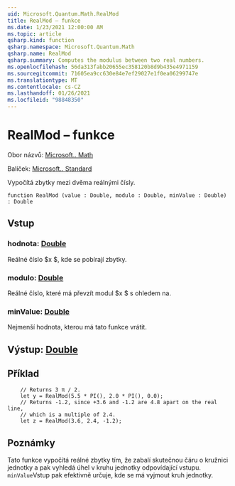 ```yaml
---
uid: Microsoft.Quantum.Math.RealMod
title: RealMod – funkce
ms.date: 1/23/2021 12:00:00 AM
ms.topic: article
qsharp.kind: function
qsharp.namespace: Microsoft.Quantum.Math
qsharp.name: RealMod
qsharp.summary: Computes the modulus between two real numbers.
ms.openlocfilehash: 56da313fabb20655ec358120b8d9b435e4971159
ms.sourcegitcommit: 71605ea9cc630e84e7ef29027e1f0ea06299747e
ms.translationtype: MT
ms.contentlocale: cs-CZ
ms.lasthandoff: 01/26/2021
ms.locfileid: "98848350"
---
```

# <a name="realmod-function"></a>RealMod – funkce

Obor názvů: [Microsoft.. Math](xref:Microsoft.Quantum.Math)

Balíček: [Microsoft.. Standard](https://nuget.org/packages/Microsoft.Quantum.Standard)


Vypočítá zbytky mezi dvěma reálnými čísly.

```qsharp
function RealMod (value : Double, modulo : Double, minValue : Double) : Double
```


## <a name="input"></a>Vstup

### <a name="value--double"></a>hodnota: [Double](xref:microsoft.quantum.lang-ref.double)

Reálné číslo $x $, kde se pobírají zbytky.


### <a name="modulo--double"></a>modulo: [Double](xref:microsoft.quantum.lang-ref.double)

Reálné číslo, které má převzít modul $x $ s ohledem na.


### <a name="minvalue--double"></a>minValue: [Double](xref:microsoft.quantum.lang-ref.double)

Nejmenší hodnota, kterou má tato funkce vrátit.



## <a name="output--double"></a>Výstup: [Double](xref:microsoft.quantum.lang-ref.double)



## <a name="example"></a>Příklad

```qsharp
    // Returns 3 π / 2.
    let y = RealMod(5.5 * PI(), 2.0 * PI(), 0.0);
    // Returns -1.2, since +3.6 and -1.2 are 4.8 apart on the real line,
    // which is a multiple of 2.4.
    let z = RealMod(3.6, 2.4, -1.2);
```

## <a name="remarks"></a>Poznámky

Tato funkce vypočítá reálné zbytky tím, že zabalí skutečnou čáru o kružnici jednotky a pak vyhledá úhel v kruhu jednotky odpovídající vstupu.
`minValue`Vstup pak efektivně určuje, kde se má vyjmout kruh jednotky.